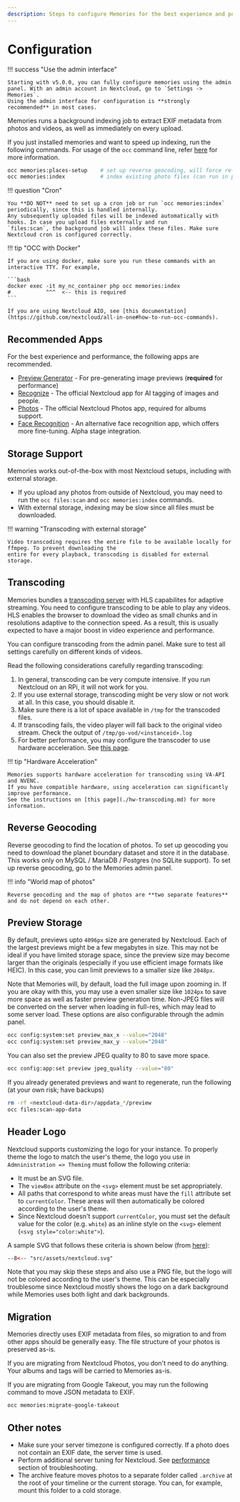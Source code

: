```yaml
---
description: Steps to configure Memories for the best experience and performance
---
```


# Configuration

!!! success "Use the admin interface"

    Starting with v5.0.0, you can fully configure memories using the admin panel. With an admin account in Nextcloud, go to `Settings -> Memories`.
    Using the admin interface for configuration is **strongly recommended** in most cases.

Memories runs a background indexing job to extract EXIF metadata from photos and videos, as well as immediately on every upload.

If you just installed memories and want to speed up indexing, run the following commands. For usage of the `occ` command line, refer [here](https://docs.nextcloud.com/server/latest/admin_manual/configuration_server/occ_command.html) for more information.

```bash
occ memories:places-setup    # set up reverse geocoding, will force re-indexing
occ memories:index           # index existing photo files (can run in parallel, refer to admin panel)
```

!!! question "Cron"

    You **DO NOT** need to set up a cron job or run `occ memories:index` periodically, since this is handled internally.
    Any subsequently uploaded files will be indexed automatically with hooks. In case you upload files externally and run
    `files:scan`, the background job will index these files. Make sure Nextcloud cron is configured correctly.

!!! tip "OCC with Docker"

    If you are using docker, make sure you run these commands with an interactive TTY. For example,

    ```bash
    docker exec -it my_nc_container php occ memories:index
    #           ^^^  <-- this is required
    ```

    If you are using Nextcloud AIO, see [this documentation](https://github.com/nextcloud/all-in-one#how-to-run-occ-commands).

## Recommended Apps

For the best experience and performance, the following apps are recommended.

- [Preview Generator](https://github.com/nextcloud/previewgenerator) - For pre-generating image previews (**required** for performance)
- [Recognize](https://github.com/nextcloud/recognize) - The official Nextcloud app for AI tagging of images and people.
- [Photos](https://github.com/nextcloud/photos) - The official Nextcloud Photos app, required for albums support.
- [Face Recognition](https://github.com/matiasdelellis/facerecognition) - An alternative face recognition app, which offers more fine-tuning. Alpha stage integration.

## Storage Support

Memories works out-of-the-box with most Nextcloud setups, including with external storage.

- If you upload any photos from outside of Nextcloud, you may need to run the `occ files:scan` and `occ memories:index` commands.
- With external storage, indexing may be slow since all files must be downloaded.

!!! warning "Transcoding with external storage"

    Video transcoding requires the entire file to be available locally for ffmpeg. To prevent downloading the
    entire for every playback, transcoding is disabled for external storage.

## Transcoding

Memories bundles a [transcoding server](https://github.com/pulsejet/memories/tree/master/go-vod) with HLS capabilites for adaptive streaming. You need to configure transcoding to be able to play any videos. HLS enables the browser to download the video as small chunks and in resolutions adaptive to the connection speed. As a result, this is usually expected to have a major boost in video experience and performance.

You can configure transcoding from the admin panel. Make sure to test all settings carefully on different kinds of videos.

Read the following considerations carefully regarding transcoding:

1. In general, transcoding can be very compute intensive. If you run Nextcloud on an RPi, it will not work for you.
1. If you use external storage, transcoding might be very slow or not work at all. In this case, you should disable it.
1. Make sure there is a lot of space available in `/tmp` for the transcoded files.
1. If transcoding fails, the video player will fall back to the original video stream. Check the output of `/tmp/go-vod/<instanceid>.log`
1. For better performance, you may configure the transcoder to use hardware acceleration. See [this page](./hw-transcoding.md).

!!! tip "Hardware Acceleration"

    Memories supports hardware acceleration for transcoding using VA-API and NVENC.
    If you have compatible hardware, using acceleration can significantly improve performance.
    See the instructions on [this page](./hw-transcoding.md) for more information.

## Reverse Geocoding

Reverse geocoding to find the location of photos. To set up geocoding you need to download the planet boundary dataset and store it in the database. This works only on MySQL / MariaDB / Postgres (no SQLite support). To set up reverse geocoding, go to the Memories admin panel.

!!! info "World map of photos"

    Reverse geocoding and the map of photos are **two separate features** and do not depend on each other.

## Preview Storage

By default, previews upto `4096px` size are generated by Nextcloud. Each of the largest previews might be a few megabytes in size. This may not be ideal if you have limited storage space, since the preview size may become larger than the originals (especially if you use efficient image formats like HEIC). In this case, you can limit previews to a smaller size like `2048px`.

Note that Memories will, by default, load the full image upon zooming in. If you are okay with this, you may use a even smaller size like `1024px` to save more space as well as faster preview generation time. Non-JPEG files will be converted on the server when loading in full-res, which may lead to some server load. These options are also configurable through the admin panel.

```bash
occ config:system:set preview_max_x --value="2048"
occ config:system:set preview_max_y --value="2048"
```

You can also set the preview JPEG quality to 80 to save more space.

```bash
occ config:app:set preview jpeg_quality --value="80"
```

If you already generated previews and want to regenerate, run the following (at your own risk; have backups)

```bash
rm -rf <nextcloud-data-dir>/appdata_*/preview
occ files:scan-app-data
```

## Header Logo

Nextcloud supports customizing the logo for your instance. To properly theme the logo to match the user's theme, the logo you use in `Admninistration => Theming` must follow the following criteria:

- It must be an SVG file.
- The `viewBox` attribute on the `<svg>` element must be set appropriately.
- All paths that correspond to white areas must have the `fill` attribute set to `currentColor`. These areas will then automatically be colored according to the user's theme.
- Since Nextcloud doesn't support `currentColor`, you must set the default value for the color (e.g. `white`) as an inline style on the `<svg>` element (`<svg style="color:white">`).

A sample SVG that follows these criteria is shown below (from [here](https://github.com/pulsejet/memories/blob/master/src/assets/nextcloud.svg)):

```xml
--8<-- "src/assets/nextcloud.svg"
```

Note that you may skip these steps and also use a PNG file, but the logo will not be colored according to the user's theme. This can be especially troublesome since Nextcloud mostly shows the logo on a dark background while Memories uses both light and dark backgrounds.

## Migration

Memories directly uses EXIF metadata from files, so migration to and from other apps should be generally easy. The file structure of your photos is preserved as-is.

If you are migrating from Nextcloud Photos, you don't need to do anything. Your albums and tags will be carried to Memories as-is.

If you are migrating from Google Takeout, you may run the following command to move JSON metadata to EXIF.

```bash
occ memories:migrate-google-takeout
```

## Other notes

- Make sure your server timezone is configured correctly. If a photo does not contain an EXIF date, the server time is used.
- Perform additional server tuning for Nextcloud. See [performance](/troubleshooting/#performance) section of troubleshooting.
- The archive feature moves photos to a separate folder called `.archive` at the root of your timeline or the current storage. You can, for example, mount this folder to a cold storage.
